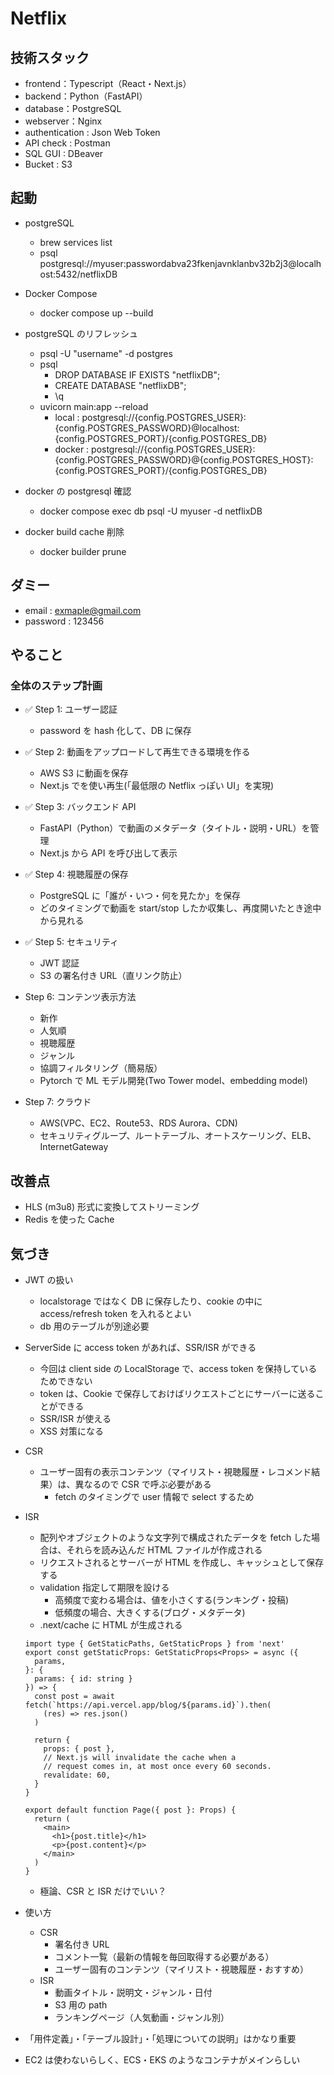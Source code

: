 # Netflix

## 技術スタック

- frontend：Typescript（React・Next.js）
- backend：Python（FastAPI）
- database：PostgreSQL
- webserver：Nginx
- authentication : Json Web Token
- API check : Postman
- SQL GUI : DBeaver
- Bucket : S3

## 起動

- postgreSQL
  - brew services list
  - psql postgresql://myuser:passwordabva23fkenjavnklanbv32b2j3@localhost:5432/netflixDB
- Docker Compose

  - docker compose up --build

- postgreSQL のリフレッシュ

  - psql -U "username" -d postgres
  - psql
    - DROP DATABASE IF EXISTS "netflixDB";
    - CREATE DATABASE "netflixDB";
    - \q
  - uvicorn main:app --reload
    - local : postgresql://{config.POSTGRES_USER}:{config.POSTGRES_PASSWORD}@localhost:{config.POSTGRES_PORT}/{config.POSTGRES_DB}
    - docker : postgresql://{config.POSTGRES_USER}:{config.POSTGRES_PASSWORD}@{config.POSTGRES_HOST}:{config.POSTGRES_PORT}/{config.POSTGRES_DB}

- docker の postgresql 確認

  - docker compose exec db psql -U myuser -d netflixDB

- docker build cache 削除
  - docker builder prune

## ダミー

- email : exmaple@gmail.com
- password : 123456

## やること

### 全体のステップ計画

- ✅ Step 1: ユーザー認証

  - password を hash 化して、DB に保存

- ✅ Step 2: 動画をアップロードして再生できる環境を作る

  - AWS S3 に動画を保存
  - Next.js でを使い再生(「最低限の Netflix っぽい UI」を実現)

- ✅ Step 3: バックエンド API

  - FastAPI（Python）で動画のメタデータ（タイトル・説明・URL）を管理
  - Next.js から API を呼び出して表示

- ✅ Step 4: 視聴履歴の保存

  - PostgreSQL に「誰が・いつ・何を見たか」を保存
  - どのタイミングで動画を start/stop したか収集し、再度開いたとき途中から見れる

- ✅ Step 5: セキュリティ

  - JWT 認証
  - S3 の署名付き URL（直リンク防止）

- Step 6: コンテンツ表示方法

  - 新作
  - 人気順
  - 視聴履歴
  - ジャンル
  - 協調フィルタリング（簡易版）
  - Pytorch で ML モデル開発(Two Tower model、embedding model)

- Step 7: クラウド

  - AWS(VPC、EC2、Route53、RDS Aurora、CDN)
  - セキュリティグループ、ルートテーブル、オートスケーリング、ELB、InternetGateway

## 改善点

- HLS (m3u8) 形式に変換してストリーミング
- Redis を使った Cache

## 気づき

- JWT の扱い

  - localstorage ではなく DB に保存したり、cookie の中に access/refresh token を入れるとよい
  - db 用のテーブルが別途必要

- ServerSide に access token があれば、SSR/ISR ができる

  - 今回は client side の LocalStorage で、access token を保持しているためできない
  - token は、Cookie で保存しておけばリクエストごとにサーバーに送ることができる
  - SSR/ISR が使える
  - XSS 対策になる

- CSR

  - ユーザー固有の表示コンテンツ（マイリスト・視聴履歴・レコメンド結果）は、異なるので CSR で呼ぶ必要がある
    - fetch のタイミングで user 情報で select するため

- ISR

  - 配列やオブジェクトのような文字列で構成されたデータを fetch した場合は、それらを読み込んだ HTML ファイルが作成される
  - リクエストされるとサーバーが HTML を作成し、キャッシュとして保存する
  - validation 指定して期限を設ける
    - 高頻度で変わる場合は、値を小さくする(ランキング・投稿)
    - 低頻度の場合、大きくする(ブログ・メタデータ)
  - .next/cache に HTML が生成される

  ```
  import type { GetStaticPaths, GetStaticProps } from 'next'
  export const getStaticProps: GetStaticProps<Props> = async ({
    params,
  }: {
    params: { id: string }
  }) => {
    const post = await fetch(`https://api.vercel.app/blog/${params.id}`).then(
      (res) => res.json()
    )

    return {
      props: { post },
      // Next.js will invalidate the cache when a
      // request comes in, at most once every 60 seconds.
      revalidate: 60,
    }
  }

  export default function Page({ post }: Props) {
    return (
      <main>
        <h1>{post.title}</h1>
        <p>{post.content}</p>
      </main>
    )
  }
  ```

  - 極論、CSR と ISR だけでいい？

- 使い方

  - CSR
    - 署名付き URL
    - コメント一覧（最新の情報を毎回取得する必要がある）
    - ユーザー固有のコンテンツ（マイリスト・視聴履歴・おすすめ）
  - ISR
    - 動画タイトル・説明文・ジャンル・日付
    - S3 用の path
    - ランキングページ（人気動画・ジャンル別）

- 「用件定義」・「テーブル設計」・「処理についての説明」はかなり重要
- EC2 は使わないらしく、ECS・EKS のようなコンテナがメインらしい
